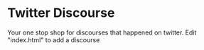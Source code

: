 # Twitter Discourse

Your one stop shop for discourses that happened on twitter. Edit "index.html" to add a discourse
